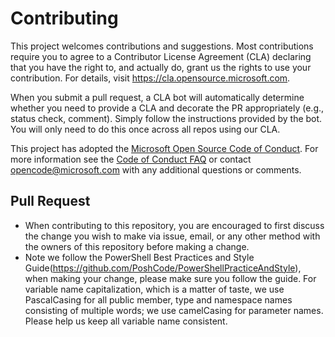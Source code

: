 # Contributing

This project welcomes contributions and suggestions.  Most contributions require you to agree to a
Contributor License Agreement (CLA) declaring that you have the right to, and actually do, grant us
the rights to use your contribution. For details, visit https://cla.opensource.microsoft.com.

When you submit a pull request, a CLA bot will automatically determine whether you need to provide
a CLA and decorate the PR appropriately (e.g., status check, comment). Simply follow the instructions
provided by the bot. You will only need to do this once across all repos using our CLA.

This project has adopted the [Microsoft Open Source Code of Conduct](https://opensource.microsoft.com/codeofconduct/).
For more information see the [Code of Conduct FAQ](https://opensource.microsoft.com/codeofconduct/faq/) or
contact [opencode@microsoft.com](mailto:opencode@microsoft.com) with any additional questions or comments.


## Pull Request
* When contributing to this repository, you are encouraged to first discuss the change you wish to make via issue, email, or
any other method with the owners of this repository before making a change.
* Note we follow the PowerShell Best Practices and Style Guide(https://github.com/PoshCode/PowerShellPracticeAndStyle), when
making your change, please make sure you follow the guide. For variable name capitalization, which is a matter of taste, we
use PascalCasing for all public member, type and namespace names consisting of multiple words; we use camelCasing for parameter names.
Please help us keep all variable name consistent.
